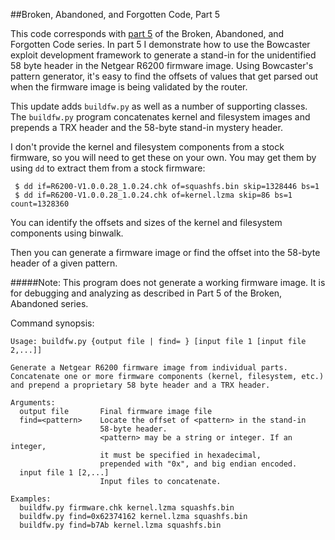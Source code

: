 ##Broken, Abandoned, and Forgotten Code, Part 5

This code corresponds with [part 5](http://shadow-file.blogspot.com/2015/05/abandoned-part-05.html) of the Broken, Abandoned, and Forgotten Code series. In part 5 I demonstrate how to use the Bowcaster exploit development framework to generate a stand-in for the unidentified 58 byte header in the Netgear R6200 firmware image. Using Bowcaster's pattern generator, it's easy to find the offsets of values that get parsed out when the firmware image is being validated by the router.

This update adds `buildfw.py` as well as a number of supporting classes. The `buildfw.py` program concatenates kernel and filesystem images and prepends a TRX header and the 58-byte stand-in mystery header.

I don't provide the kernel and filesystem components from a stock firmware, so you will need to get these on your own. You may get them by using `dd` to extract them from a stock firmware:

     $ dd if=R6200-V1.0.0.28_1.0.24.chk of=squashfs.bin skip=1328446 bs=1
     $ dd if=R6200-V1.0.0.28_1.0.24.chk of=kernel.lzma skip=86 bs=1 count=1328360

You can identify the offsets and sizes of the kernel and filesystem components using binwalk.

Then you can generate a firmware image or find the offset into the 58-byte header of a given pattern.

#####Note: This program does not generate a working firmware image. It is for debugging and analyzing as described in Part 5 of the Broken, Abandoned series.

Command synopsis:

    Usage: buildfw.py {output file | find= } [input file 1 [input file 2,...]]

    Generate a Netgear R6200 firmware image from individual parts.
    Concatenate one or more firmware components (kernel, filesystem, etc.)
    and prepend a proprietary 58 byte header and a TRX header.

    Arguments:
      output file   	Final firmware image file
      find=<pattern>	Locate the offset of <pattern> in the stand-in
                    	58-byte header.
                    	<pattern> may be a string or integer. If an integer,
                    	it must be specified in hexadecimal,
                    	prepended with "0x", and big endian encoded.
      input file 1 [2,...]
                    	Input files to concatenate.

    Examples:
      buildfw.py firmware.chk kernel.lzma squashfs.bin
      buildfw.py find=0x62374162 kernel.lzma squashfs.bin
      buildfw.py find=b7Ab kernel.lzma squashfs.bin
